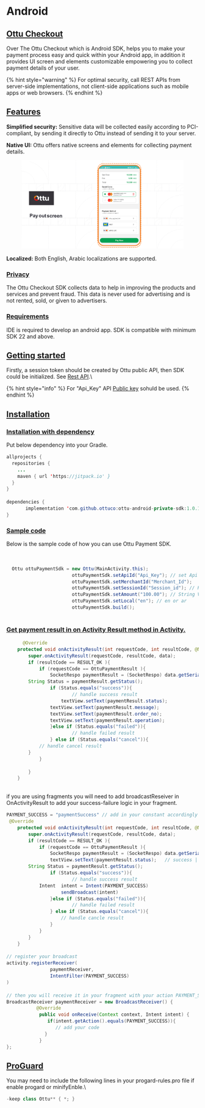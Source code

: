 # Android

## [Ottu Checkout](android.md#ottu-checkout)

Over The Ottu Checkout which is Android SDK, helps you to make your payment process easy and quick within your Android app, in addition it provides UI screen and elements  customizable empowering you to collect payment details of your user.

{% hint style="warning" %}
For optimal security, call REST APIs from server-side implementations, not client-side applications such as mobile apps or web browsers.
{% endhint %}

## [**Features**](android.md#features)

**Simplified security:** Sensitive data will be collected easily according to PCI-compliant, by sending it directly to Ottu instead of sending it to your server.

**Native UI:** Ottu offers native screens and elements for collecting payment details.

<figure><img src="../../.gitbook/assets/PayoutScreen (1).png" alt=""><figcaption></figcaption></figure>

**Localized:** Both English, Arabic localizations are supported.

### [**Privacy**](android.md#privacy)

The Ottu Checkout SDK collects data to help in improving the products and services and prevent fraud. This data is never used for advertising and is not rented, sold, or given to advertisers.

### [**Requirements**](android.md#requirements)

IDE is required to develop an android app. SDK is compatible with minimum SDK 22 and above.

## [**Getting started**](android.md#getting-started)

Firstly, a session token should be created  by Ottu public API, then SDK could be initialized. See [Rest API](../rest-api/).\


{% hint style="info" %}
For "Api\_Key" API [Public key](../rest-api/authentication.md#public-key) sohuld be used.
{% endhint %}

## [Installation](android.md#installation)

### [**Installation with dependency**](android.md#installation-with-dependency)

Put below dependency into your Gradle.

```java
allprojects {
  repositories {
	...
	maven { url 'https://jitpack.io' }
  }
}
    
dependencies {
       implementation 'com.github.ottuco:ottu-android-private-sdk:1.0.10'
}
```

### [Sample code](android.md#sample-code)

Below is the sample code of how you can use Ottu Payment SDK.

```java
	
	
  Ottu ottuPaymentSdk = new Ottu(MainActivity.this);
                        ottuPaymentSdk.setApiId("Api_Key"); // set Api Key which is get from Ottu merchant account
                        ottuPaymentSdk.setMerchantId("Merchant_Id");
                        ottuPaymentSdk.setSessionId("Session_id"); // Retrive from public API
                        ottuPaymentSdk.setAmount("100.00"); // String Value
                        ottuPaymentSdk.setLocal("en"); // en or ar
                        ottuPaymentSdk.build();
	

```

### [Get payment result in on Activity Result method in Activity.](android.md#get-payment-result-in-on-activity-result-method-in-activity.)

```java
	  @Override
    protected void onActivityResult(int requestCode, int resultCode, @Nullable Intent data) {
        super.onActivityResult(requestCode, resultCode, data);
        if (resultCode == RESULT_OK ){
            if (requestCode == OttuPaymentResult ){
                SocketRespo paymentResult = (SocketRespo) data.getSerializableExtra("paymentResult");
		String Status = paymentResult.getStatus();
                if (Status.equals("success")){
                    	// handle success result
                	textView.setText(paymentResult.status);   
	        	textView.setText(paymentResult.message);
	        	textView.setText(paymentResult.order_no);
	        	textView.setText(paymentResult.operation);
                }else if (Status.equals("failed")){
                    	// handle failed result
                } else if (Status.equals("cancel")){
			// handle cancel result
		}
            }

        }
    }
	
```

if you are using fragments you will need to add broadcastReseiver in OnActivityResult to add your success-failure logic in your fragment.

```java
PAYMENT_SUCCESS = "paymentSuccess" // add in your constant accordingly
 @Override
    protected void onActivityResult(int requestCode, int resultCode, @Nullable Intent data) {
        super.onActivityResult(requestCode, resultCode, data);
        if (resultCode == RESULT_OK ){
            if (requestCode == OttuPaymentResult ){
                SocketRespo paymentResult = (SocketRespo) data.getSerializableExtra("paymentResult");
                textView.setText(paymentResult.status);   // success || failed || cancel
		String Status = paymentResult.getStatus();
                if (Status.equals("success")){
                    	// handle success result
 			Intent  intent = Intent(PAYMENT_SUCCESS)
               		sendBroadcast(intent)
                }else if (Status.equals("failed")){
                    	// handle failed result
                } else if (Status.equals("cancel")){
                   	// handle cancle result
                }
            }
        }
    }

// register your broadcast
activity.registerReceiver(
                paymentReceiver,
                IntentFilter(PAYMENT_SUCCESS)
)
	
// then you will receive it in your fragment with your action PAYMENT_SUCCESS
BroadcastReceiver paymentReceiver = new BroadcastReceiver() {
           @Override
            public void onReceive(Context context, Intent intent) {
               if(intent.getAction().equals(PAYMENT_SUCCESS)){
                  // add your code 
              }
            }
};
```

## [**ProGuard**](android.md#proguard)

You may need to include the following lines in your progard-rules.pro file if enable progard or minifyEnble.\


```java
-keep class Ottu** { *; }
```

